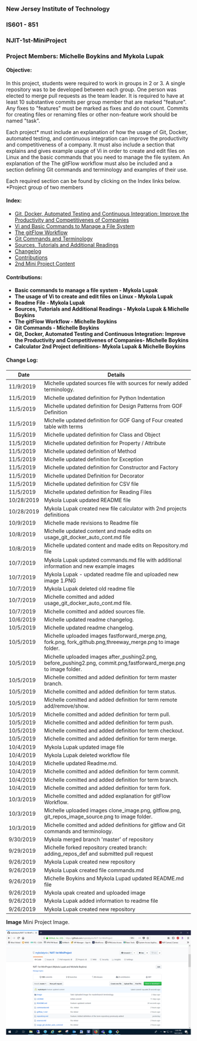 
### New Jersey Institute of Technology
### IS601 - 851
### NJIT-1st-MiniProject
### Project Members: Michelle Boykins and Mykola Lupak
#### Objective:
In this project, students were required to work in groups in 2 or 3. A single repository was to be developed between each group. One person was elected to merge  pull requests as the team leader. It is required to have at least 10 substantive commits per group member that are marked "feature". Any fixes to "features" must be marked as fixes and do not count.  Commits for creating files or renaming files or other non-feature work should be named "task".  

Each project* must include an explanation of how the usage of Git, Docker, automated testing, and continuous integration can improve the productivity and competitiveness of a company. It must also include a section that explains and gives example usage of Vi in order to create and edit files on Linux and the basic commands that you need to manage the file system. An explanation of the The gitFlow workflow must also be included and a section defining Git commands and terminology and examples of their use. 

Each required section can be found by clicking on the Index links below.</br> 
*Project group of two members

#### Index:
* [Git, Docker, Automated Testing and Continuous Integration: Improve the Productivity and Competitivenes of Companies](/usage_git_docker_auto_cont.md)
* [Vi and Basic Commands to Manage a File System](/commands.md)
* [The gitFlow Workflow](/gitflow_1.md)
* [Git Commands and Terminology](/repository.md)
* [Sources, Tutorials and Additional Readings](/sources.md)
* [Changelog](#changelog)
* [Contributions](#contributions)
* [2nd Mini Project Content](calculator.md)
 
 
 
 
 
 <a name="contributions">
 
#### Contributions:
- **Basic commands to manage a file system - Mykola Lupak**
- **The usage of Vi to create and edit files on Linux  - Mykola Lupak**
- **Readme File - Mykola Lupak**
- **Sources, Tutorials and Additional Readings - Mykola Lupak & Michelle Boykins**
- **The gitFlow Workflow  - Michelle Boykins**
- **Git Commands - Michelle Boykins**
- **Git, Docker, Automated Testing and Continuous Integration: Improve the Productivity and Competitivenes of Companies- Michelle Boykins**
- **Calculator 2nd Project definitions- Mykola Lupak & Michelle Boykins**




<a name="changelog">
 
#### Change Log:
|  Date  | Details  |  
|---|---|
|  11/9/2019  | Michelle updated sources file with sources for newly added terminology.|
|  11/5/2019  | Michelle updated definition for Python Indentation|
|  11/5/2019  | Michelle updated definition for Design Patterns from GOF Definition
|  11/5/2019  | Michelle updated definition for GOF Gang of Four created table with terms|
|  11/5/2019  | Michelle updated definition for Class and Object|
|  11/5/2019  | Michelle updated definition for Property / Attribute|
|  11/5/2019  | Michelle updated definition of Method|
|  11/5/2019  | Michelle updated definition for Exception|
|  11/5/2019  | Michelle updated definition for Constructor and Factory|
|  11/5/2019  | Michelle updated Definition for Decorator|
|  11/5/2019  | Michelle updated definition for CSV file|
|  11/5/2019  | Michelle updated definition for Reading Files|
|  10/28/2019  | Mykola Lupak updated README file |  
|  10/28/2019  | Mykola Lupak created new file calculator with 2nd projects definitions |  
|  10/9/2019  | Michelle made revisions to Readme file  |  
|  10/8/2019  | Michelle updated content and made edits on usage_git_docker_auto_cont.md file|  
|  10/8/2019  | Michelle updated content and made edits on Repository.md file|
|  10/7/2019 | Mykola Lupak updated commands.md file with additional information and new example images|
|  10/7/2019 | Mykola Lupak - updated readme file and uploaded new image 1.PNG|
|  10/7/2019 | Mykola Lupak deleted old readme file|
|  10/7/2019 | Michelle comitted and added usage_git_docker_auto_cont.md file.|
|  10/7/2019 | Michelle comitted and added sources file.|
|  10/6/2019 | Michelle updated readme changelog.
|  10/5/2019 | Michelle updated readme changelog.
|  10/5/2019 | Michelle uploaded images fastforward_merge.png, fork.png, fork_github.png,threeway_merge.png to image folder.
|  10/5/2019 | Michelle uploaded images after_pushing2.png, before_pushing2.png, commit.png,fastforward_merge.png to image folder.
|  10/5/2019 | Michelle comitted and added definition for term master branch.
|  10/5/2019 | Michelle comitted and added definition for term status.
|  10/5/2019 | Michelle comitted and added definition for term remote add/remove/show.
|  10/5/2019 | Michelle comitted and added definition for term pull.
|  10/5/2019 | Michelle comitted and added definition for term push.
|  10/5/2019 | Michelle comitted and added definition for term checkout.
|  10/5/2019 | Michelle comitted and added definition for term merge.
|  10/4/2019 | Mykola Lupak updated image file
|  10/4/2019 | Mykola Lupak deleted workflow file
|  10/4/2019 | Michelle updated Readme.md.
|  10/4/2019 | Michelle comitted and added definition for term commit.
|  10/4/2019 | Michelle comitted and added definition for term branch.
|  10/4/2019 | Michelle comitted and added definition for term fork.
|  10/3/2019 | Michelle comitted and added explanation for gitFlow Workflow.
|  10/3/2019 | Michelle uploaded images clone_image.png, gitflow.png, git_repos_image_source.png to image folder.
|  10/3/2019 | Michelle comitted and added definitions for gitflow and Git commands and terminology.
|  9/30/2019 | Mykola merged branch 'master' of repository
|  9/29/2019 | Michelle forked repository created branch: adding_repos_def and submitted pull request
|  9/26/2019 | Mykola Lupak created new repository
|  9/26/2019 | Mykola Lupak created file commands.md
|  9/26/2019 | Michelle Boykins and Mykola Lupad updated README.md file
|  9/26/2019 | Mykola upak created and uploaded image
|  9/26/2019 | Mykola Lupak added information to readme file
|  9/26/2019 | Mykola Lupak created new repository


**Image**
Mini Project Image.

![NJIT](image/1.PNG)
